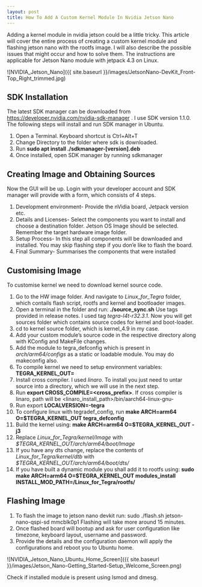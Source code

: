 ```yaml
---
layout: post
title: How To Add A Custom Kernel Module In Nvidia Jetson Nano
---
```


Adding a kernel module in nvidia jetson could be a little tricky. This article will cover the entire process of creating a custom kernel module and flashing jetson nano with the rootfs image. I will also describe the possible issues that might occur and how to solve them. The instructions are applicable for Jetson Nano module with jetpack 4.3 on Linux.

![NVIDIA_Jetson_Nano]({{ site.baseurl }}/images/JetsonNano-DevKit_Front-Top_Right_trimmed.jpg)

## SDK Installation

The latest SDK manager can be downloaded from https://developer.nvidia.com/nvidia-sdk-manager .
I use SDK version 1.1.0. The following steps will install and run SDK manager in Ubuntu.
1. Open a Terminal. Keyboard shortcut is Ctrl+Alt+T
2. Change Directory to the folder where sdk is downloaded.
3. Run **sudo apt install ./sdkmanager-[version].deb**
4. Once installed, open SDK manager by running sdkmanager

## Creating Image and Obtaining Sources

Now the GUI will be up. Login with your developer account and SDK manager will provide with a form, which consists of 4 steps.
1. Development environment- Provide the nVidia board, Jetpack version etc.
2. Details and Licenses- Select the components you want to install and choose a destination folder. Jetson OS Image should be selected. Remember the target hardware image folder.
3. Setup Process- In this step all components will be downloaded and installed. You may skip flashing step if you don’e like to flash the board.
4. Final Summary- Summarises the components that were installed

## Customising Image

To customise kernel we need to download kernel source code.
1. Go to the HW image folder. And navigate to *Linux_for_Tegra* folder, which contails flash script, rootfs and kernel and bootloader images.
2. Open a terminal in the folder and run: **./source_sync.sh** Use tags provided in release notes. I used tag *tegra-l4t-r32.3.1*. Now you will get sources folder which contains source codes for kernel and boot-loader.
3. cd to kernel source folder, which is kernel_4.9 in my case.
4. Add your custom module’s source code in the respective directory along with KConfig and MakeFile changes.
5. Add the module to tegra_defconfig which is present in *arch/arm64/configs* as a static or loadable module. You may do makeconfig also.
6. To compile kernel we need to setup environment variables: **TEGRA_KERNEL_OUT=<Where should the output go>**
7. Install cross compiler. I used *linaro*. To install you just need to untar source into a directory, which we will use in the next step.
8. Run **export CROSS_COMPILE=<cross_prefix>**. If cross compiler is linaro, path will be <linaro_install_path>/bin/aarch64-linux-gnu-
9. Run export **LOCALVERSION=-tegra**
10. To configure linux with tegradef_config, run **make ARCH=arm64 O=$TEGRA_KERNEL_OUT tegra_defconfig**
11. Build the kernel using: **make ARCH=arm64 O=$TEGRA_KERNEL_OUT -j3**
12. Replace *Linux_for_Tegra/kernel/Image* with *$TEGRA_KERNEL_OUT/arch/arm64/boot/Image*
13. If you have any dts change, replace the contents of *Linux_for_Tegra/kernel/dtb* with *$TEGRA_KERNEL_OUT/arch/arm64/boot/dts/*
14. If you have built a dynamic module you shall add it to rootfs using: **sudo make ARCH=arm64 O=$TEGRA_KERNEL_OUT modules_install INSTALL_MOD_PATH=<top>/Linux_for_Tegra/rootfs/**

## Flashing Image

1. To flash the image to jetson nano devkit run: sudo ./flash.sh jetson-nano-qspi-sd mmcblk0p1
Flashing will take more around 15 minutes.
2. Once flashed board will bootup and ask for user configuration like timezone, keyboard layout, username and password.
3. Provide the details and the configuration daemon will apply the configurations and reboot you to Ubuntu home.

![NVIDIA_Jetson_Nano_Ubuntu_Home_Screen]({{ site.baseurl }}/images/Jetson_Nano-Getting_Started-Setup_Welcome_Screen.png)

Check if installed module is present using lsmod and dmesg.
